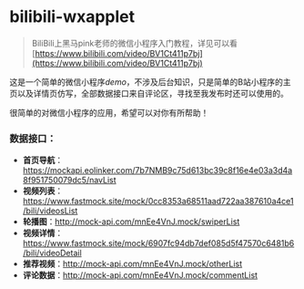 # bilibili-wxapplet

> BiliBili上黑马pink老师的微信小程序入门教程，详见可以看[https://www.bilibili.com/video/BV1Ct411p7bj](https://www.bilibili.com/video/BV1Ct411p7bj)

这是一个简单的微信小程序*demo*，不涉及后台知识，只是简单的B站小程序的主页以及详情页仿写，全部数据接口来自评论区，寻找至我发布时还可以使用的。

很简单的对微信小程序的应用，希望可以对你有所帮助！

### 数据接口：

- **首页导航**：https://mockapi.eolinker.com/7b7NMB9c75d613bc39c8f16e4e03a3d4a8f951750079dc5/navList
- **视频列表**：https://www.fastmock.site/mock/0cc8353a68511aad722aa387610a4ce1/bili/videosList
- **轮播图**：http://mock-api.com/mnEe4VnJ.mock/swiperList
- **视频详情**：https://www.fastmock.site/mock/6907fc94db7def085d5f47570c6481b6/bili/videoDetail
- **推荐视频**：http://mock-api.com/mnEe4VnJ.mock/otherList
- **评论数据**：http://mock-api.com/mnEe4VnJ.mock/commentList

